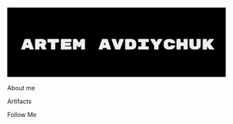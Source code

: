 ![Header](https://github.com/artem-avdiychuk/artem-avdiychuk/blob/main/assets/quote-2022-01-17-dca1d60ca326cec0b0500c1ffe4938b5.jpg)

About me

Аrtifacts 

Follow Me